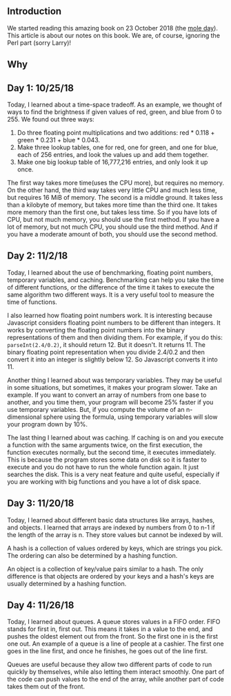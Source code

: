 ## Introduction
We started reading this amazing book on 23 October 2018 (the [mole day](https://www.moleday.org/)). 
This article is about our notes on this book. We are, of course, ignoring the Perl part (sorry Larry)!

## Why

## Day 1: 10/25/18
Today, I learned about a time-space tradeoff. As an example, we thought of ways to find the brightness if given values of red, green, and blue from 0 to 255. We found out three ways:
1. Do three floating point multiplications and two additions: red * 0.118 + green * 0.231 + blue * 0.043.
2. Make three lookup tables, one for red, one for green, and one for blue, each of 256 entries, and look the values up and add them together.
3. Make one big lookup table of 16,777,216 entries, and only look it up once.

The first way takes more time(uses the CPU more), but requires no memory. On the other hand, the third way takes very little CPU and much less time, but requires 16 MiB of memory. The second is a middle ground. It takes less than a kilobyte of memory, but takes more time than the third one. It takes more memory than the first one, but takes less time. So if you have lots of CPU, but not much memory, you should use the first method. If you have a lot of memory, but not much CPU, you should use the third method. And if you have a moderate amount of both, you should use the second method.

## Day 2: 11/2/18
Today, I learned about the use of benchmarking, floating point numbers, temporary variables, and caching. Benchmarking can help you take the time of different functions, or the difference of the time it takes to execute the same algorithm two different ways. It is a very useful tool to measure the time of functions.

I also learned how floating point numbers work. It is interesting because Javascript considers floating point numbers to be different than integers. It works by converting the floating point numbers into the binary representations of them and then dividing them. For example, if you do this: `parseInt(2.4/0.2)`, it should return 12. But it doesn't. It returns 11.  The binary floating point representation when you divide 2.4/0.2 and then convert it into an integer is slightly below 12. So Javascript converts it into 11.

Another thing I learned about was temporary variables. They may be useful in some situations, but sometimes, it makes your program slower. Take an example. If you want to convert an array of numbers from one base to another, and you time them, your program will become 25% faster if you use temporary variables. But, if you compute the volume of an n-dimensional sphere using the formula, using temporary variables will slow your program down by 10%.

The last thing I learned about was caching. If caching is on and you execute a function with the same arguments twice, on the first execution, the function executes normally, but the second time, it executes immediately. This is because the program stores some data on disk so it is faster to execute and you do not have to run the whole function again. It just searches the disk. This is a very neat feature and quite useful, especially if you are working with big functions and you have a lot of disk space.

## Day 3: 11/20/18
Today, I learned about different basic data structures like arrays, hashes, and objects. I learned that arrays are indexed by numbers from 0 to n-1 if the length of the array is n. They store values but cannot be indexed by will.

A hash is a collection of values ordered by keys, which are strings you pick. The ordering can also be determined by a hashing function.

An object is a collection of key/value pairs similar to a hash. The only difference is that objects are ordered by your keys and a hash's keys are usually determined by a hashing function.

## Day 4: 11/26/18
Today, I learned about queues. A queue stores values in a FIFO order. FIFO stands for first in, first out. This means it takes in a value to the end, and pushes the oldest element out from the front. So the first one in is the first one out. An example of a queue is a line of people at a cashier. The first one goes in the line first, and once he finishes, he goes out of the line first.

Queues are useful because they allow two different parts of code to run quickly by themselves, while also letting them interact smoothly. One part of the code can push values to the end of the array, while another part of code takes them out of the front.

